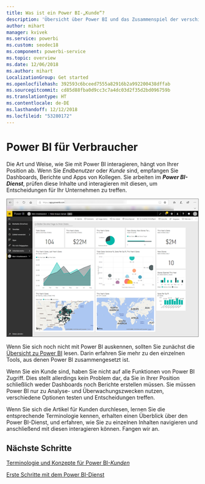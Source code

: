```yaml
---
title: Was ist ein Power BI-„Kunde“?
description: 'Übersicht über Power BI und das Zusammenspiel der verschiedenen Komponenten: Power BI Desktop, Power BI-Dienst, mobile Power BI-Funktionen, Berichtsserver, Power BI Embedded.'
author: mihart
manager: kvivek
ms.service: powerbi
ms.custom: seodec18
ms.component: powerbi-service
ms.topic: overview
ms.date: 12/06/2018
ms.author: mihart
LocalizationGroup: Get started
ms.openlocfilehash: 392593c6bceed7555a82916b2a992200438dffab
ms.sourcegitcommit: cd85d88fba0d9cc3c7a4dc03d2f35d2bd096759b
ms.translationtype: HT
ms.contentlocale: de-DE
ms.lasthandoff: 12/12/2018
ms.locfileid: "53280172"
---
```

# <a name="power-bi-for-consumers"></a>Power BI für Verbraucher
Die Art und Weise, wie Sie mit Power BI interagieren, hängt von Ihrer Position ab. Wenn Sie *Endbenutzer* oder *Kunde* sind, empfangen Sie Dashboards, Berichte und Apps von Kollegen. Sie arbeiten im ***Power BI-Dienst***, prüfen diese Inhalte und interagieren mit diesen, um Entscheidungen für Ihr Unternehmen zu treffen.

![Power BI-Dashboard](media/end-user-consumer/power-bi-service.png)

Wenn Sie sich noch nicht mit Power BI auskennen, sollten Sie zunächst die [Übersicht zu Power BI](../power-bi-overview.md) lesen. Darin erfahren Sie mehr zu den einzelnen Tools, aus denen Power BI zusammengesetzt ist.

Wenn Sie ein Kunde sind, haben Sie nicht auf alle Funktionen von Power BI Zugriff. Dies stellt allerdings kein Problem dar, da Sie in Ihrer Position schließlich weder Dashboards noch Berichte erstellen müssen. Sie müssen Power BI nur zu Analyse- und Überwachungszwecken nutzen, verschiedene Optionen testen und Entscheidungen treffen.

Wenn Sie sich die Artikel für Kunden durchlesen, lernen Sie die entsprechende Terminologie kennen, erhalten einen Überblick über den Power BI-Dienst, und erfahren, wie Sie zu einzelnen Inhalten navigieren und anschließend mit diesen interagieren können.  Fangen wir an.

## <a name="next-steps"></a>Nächste Schritte

[Terminologie und Konzepte für Power BI-*Kunden*](end-user-basic-concepts.md)

<!-- [Get started guide for *consumers*] -->
[Erste Schritte mit dem Power BI-Dienst](../service-get-started.md)

